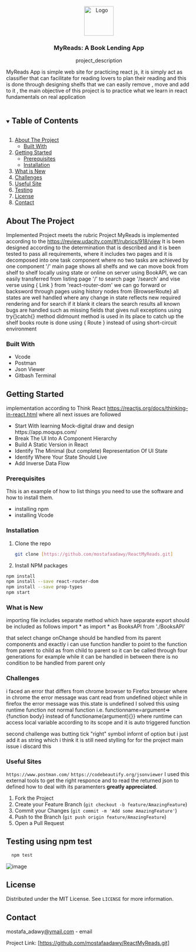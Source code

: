 <br />
<p align="center">
  <a href="https://github.com/github_username/repo_name">
    <img src="https://upload.wikimedia.org/wikipedia/commons/a/a7/React-icon.svg" alt="Logo" width="80" height="80">
  </a>

  <h3 align="center">MyReads: A Book Lending App</h3>

  <p align="center">
    project_description
    
</p>


MyReads App is simple web site for practicing react js, it is simply act as classifier that can facilitate for reading lovers to plan their reading and this is done through designing shelfs that we can easily remove , move and add to it , the main objective of this project is to practice what we learn in react fundamentals on real application

<!-- TABLE OF CONTENTS -->
<details open="open">
  <summary><h2 style="display: inline-block">Table of Contents</h2></summary>
  <ol>
    <li>
      <a href="#about-the-project">About The Project</a>
      <ul>
        <li><a href="#built-with">Built With</a></li>
      </ul>
    </li>
    <li>
      <a href="#getting-started">Getting Started</a>
      <ul>
        <li><a href="#prerequisites">Prerequisites</a></li>
        <li><a href="#installation">Installation</a></li>
      </ul>
    </li>
    <li><a href="#what-is-new">What is New</a></li>   
    <li><a href="#Challenges">Challenges</a></li>
    <li><a href="#useful-site">Useful Site</a></li>
    <li><a href="#testing-using-npm-test">Testing</a></li>
    <li><a href="#license">License</a></li>
    <li><a href="#contact">Contact</a></li>
  </ol>
</details>



<!-- ABOUT THE PROJECT -->
## About The Project

Implemented Project meets the rubric
Project MyReads is implemented according to the https://review.udacity.com/#!/rubrics/918/view
It is been designed according to the determination that is described and it is been tested to pass all requirements, where it includes two pages and it is decomposed into one task component where no two tasks are achieved by one component 
'/' main page shows all shelfs and we can move book from shelf to shelf locally using state or online on server using BookAPI, we can easily transferred from listing page '/' to search page '/search' and vise verse using { Link } from 'react-router-dom' 
we can go forward or backsword through pages using history nodes from {BrowserRoute}
all states are well handled where any change in state reflects new required rendering and for search if it blank it clears the search results
all known bugs are handled such as missing fields that gives null exceptions using try{}catch{} method
didmount method is used in its place to catch up the shelf books 
route is done using { Route } instead of using short-circuit environment 

### Built With
* Vcode
* Postman
* Json Viewer
* Gitbash Terminal

<!-- GETTING STARTED -->
## Getting Started

implementation according to Think React https://reactjs.org/docs/thinking-in-react.html where all next issues are followed
<ul>
    <li> Start With learning Mock-digital draw and design https://app.moqups.com/
    <li> Break The UI Into A Component Hierarchy
    <li> Build A Static Version in React
    <li> Identify The Minimal (but complete) Representation Of UI State
    <li> Identify Where Your State Should Live
    <li> Add Inverse Data Flow 
</ul>

### Prerequisites

This is an example of how to list things you need to use the software and how to install them.
* installing npm
* installing Vcode
### Installation

1. Clone the repo
   ```sh
   git clone [https://github.com/mostafaadawy/ReactMyReads.git]
   ```
2. Install NPM packages
  ```sh
  npm install 
  npm install --save react-router-dom
  npm install --save prop-types
  npm start
  ```

### What is New

importing file includes separate method which have separate export should be included as follows
import * as import * as BooksAPI from './BooksAPI'

that select change onChange should be handled from its parent components and exactly i can use function handler to point to the function from parent to child as from child to parent  so it can be called through four generations for example while it can be handled in between there is no condition to be handled from parent only

### Challenges
i faced an error that differs from chrome browser to Firefox browser where in chrome the error message was cant read from undefined object while in firefox the error message was this.state is undefined
I solved this using runtime function not normal function i.e. functionname=argument=>{function body} instead of functioname(argument){}} where runtime can access local variable according to its scope and it is auto triggered function

second challenge was butting tick "right" symbol infornt of option but i just add it as string which i think it is still need stylling for for the project main issue i discard this

### Useful Sites
`https://www.postman.com/`
`https://codebeautify.org/jsonviewer`
I used this external tools to get the right responce and to read the returned json to defined how to deal with its paramenters 
 **greatly appreciated**.

1. Fork the Project
2. Create your Feature Branch (`git checkout -b feature/AmazingFeature`)
3. Commit your Changes (`git commit -m 'Add some AmazingFeature'`)
4. Push to the Branch (`git push origin feature/AmazingFeature`)
5. Open a Pull Request




## Testing using npm test
```sh
  npm test
  ```

![image](https://user-images.githubusercontent.com/43582900/134261011-09fb2c8d-b87d-477d-881a-60d7311e25d7.png)

<!-- LICENSE -->
## License

Distributed under the MIT License. See `LICENSE` for more information.



<!-- CONTACT -->
## Contact

mostafa_adawy[@ymail.com](https://twitter.com/twitter_handle) - email

Project Link: [https://github.com/mostafaadawy/ReactMyReads.git]

